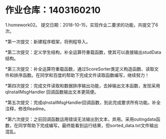 
# 作业仓库：1403160210
1.homework02。 提交日期：2018-10-15，实现作业二要求的功能，共提交了6次。<br>

*第一次提交：新建程序框架，将例程导入。

*第二次提交：定义学生结构，补全运算符重载函数，使其可以直接输出studData结构。

*第三次提交：补全运算符重载函数，通过ScoreSorter类定义构造函数、读取文件和排序函数。在同学和百度的帮助下完成文件读取函数编写，继续努力！

*第四次提交：完成文件读取和数据排序输出功能，去掉输出文本函数，发现采用qInstallMsgHandler 回调函数输出文本更简便。

*第五次提交：完成qInstallMsgHandler回调函数，到此完成要求所有功能。补全注释，修改Readme。

*第六次提交：之前回调函数运用错误无法输出到文本，弃用。采用outingdata函数，在同学帮助下完成编写。最终能看到运行结果，但sorted_data.txt文件输出混乱。


